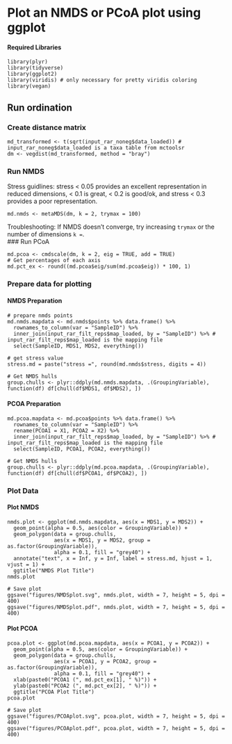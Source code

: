Plot an NMDS or PCoA plot using ggplot
======================================

#### Required Libraries

    library(plyr)
    library(tidyverse)
    library(ggplot2)
    library(viridis) # only necessary for pretty viridis coloring
    library(vegan)

Run ordination
--------------

### Create distance matrix

    md_transformed <- t(sqrt(input_rar_noneg$data_loaded)) # input_rar_noneg$data_loaded is a taxa table from mctoolsr
    dm <- vegdist(md_transformed, method = "bray")

### Run NMDS

Stress guidlines: stress &lt; 0.05 provides an excellent representation
in reduced dimensions, &lt; 0.1 is great, &lt; 0.2 is good/ok, and
stress &lt; 0.3 provides a poor representation.

    md.nmds <- metaMDS(dm, k = 2, trymax = 100)

Troubleshooting: If NMDS doesn’t converge, try increasing `trymax` or
the number of dimensions `k =`.  
\#\#\# Run PCoA

    md.pcoa <- cmdscale(dm, k = 2, eig = TRUE, add = TRUE)
    # Get percentages of each axis
    md.pct_ex <- round((md.pcoa$eig/sum(md.pcoa$eig)) * 100, 1)

### Prepare data for plotting

#### NMDS Preparation

    # prepare nmds points
    md.nmds.mapdata <- md.nmds$points %>% data.frame() %>%
      rownames_to_column(var = "SampleID") %>%
      inner_join(input_rar_filt_reps$map_loaded, by = "SampleID") %>% # input_rar_filt_reps$map_loaded is the mapping file
      select(SampleID, MDS1, MDS2, everything())

    # get stress value
    stress.md = paste("stress =", round(md.nmds$stress, digits = 4))

    # Get NMDS hulls
    group.chulls <- plyr::ddply(md.nmds.mapdata, .(GroupingVariable), function(df) df[chull(df$MDS1, df$MDS2), ])

#### PCOA Preparation

    md.pcoa.mapdata <- md.pcoa$points %>% data.frame() %>%
      rownames_to_column(var = "SampleID") %>%
      rename(PCOA1 = X1, PCOA2 = X2) %>%
      inner_join(input_rar_filt_reps$map_loaded, by = "SampleID") %>% # input_rar_filt_reps$map_loaded is the mapping file
      select(SampleID, PCOA1, PCOA2, everything())

    # Get NMDS hulls
    group.chulls <- plyr::ddply(md.pcoa.mapdata, .(GroupingVariable), function(df) df[chull(df$PCOA1, df$PCOA2), ])

### Plot Data

#### Plot NMDS

    nmds.plot <- ggplot(md.nmds.mapdata, aes(x = MDS1, y = MDS2)) +
      geom_point(alpha = 0.5, aes(color = GroupingVariable)) + 
      geom_polygon(data = group.chulls, 
                   aes(x = MDS1, y = MDS2, group = as.factor(GroupingVariable)), 
                   alpha = 0.1, fill = "grey40") +
      annotate("text", x = Inf, y = Inf, label = stress.md, hjust = 1, vjust = 1) +
      ggtitle("NMDS Plot Title")
    nmds.plot

    # Save plot 
    ggsave("figures/NMDSplot.svg", nmds.plot, width = 7, height = 5, dpi = 400)
    ggsave("figures/NMDSplot.pdf", nmds.plot, width = 7, height = 5, dpi = 400)

#### Plot PCOA

    pcoa.plot <- ggplot(md.pcoa.mapdata, aes(x = PCOA1, y = PCOA2)) +
      geom_point(alpha = 0.5, aes(color = GroupingVariable)) + 
      geom_polygon(data = group.chulls, 
                   aes(x = PCOA1, y = PCOA2, group = as.factor(GroupingVariable)), 
                   alpha = 0.1, fill = "grey40") +
      xlab(paste0("PCOA1 (", md.pct_ex[1], " %)")) + 
      ylab(paste0("PCOA2 (", md.pct_ex[2], " %)")) + 
      ggtitle("PCOA Plot Title")
    pcoa.plot 

    # Save plot 
    ggsave("figures/PCOAplot.svg", pcoa.plot, width = 7, height = 5, dpi = 400)
    ggsave("figures/PCOAplot.pdf", pcoa.plot, width = 7, height = 5, dpi = 400)
